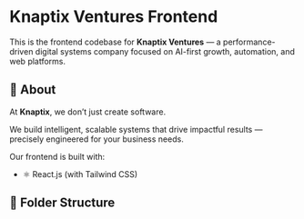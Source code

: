 # Knaptix Ventures Frontend

This is the frontend codebase for **Knaptix Ventures** — a performance-driven digital systems company focused on AI-first growth, automation, and web platforms.

## 🚀 About

At **Knaptix**, we don’t just create software.

We build intelligent, scalable systems that drive impactful results — precisely engineered for your business needs.

Our frontend is built with:

- ⚛️ React.js (with Tailwind CSS)

## 📁 Folder Structure

